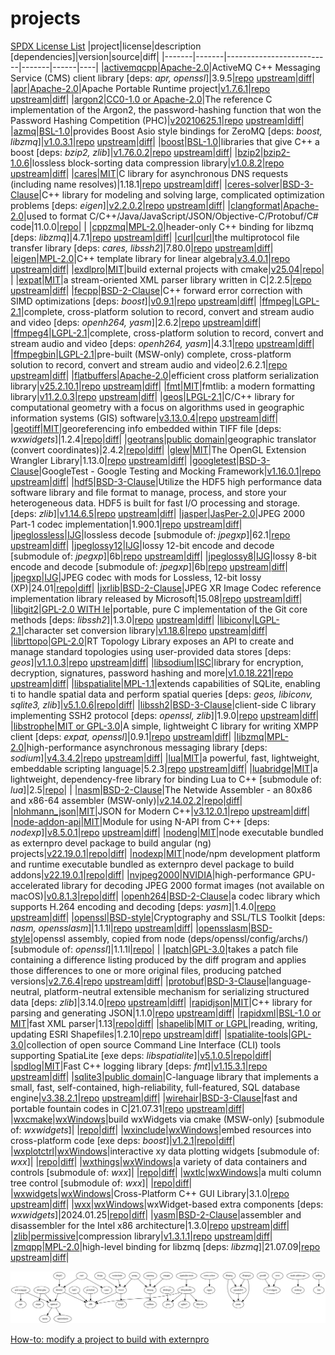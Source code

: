 # projects
[SPDX License List](https://spdx.org/licenses/ '')
|project|license|description [dependencies]|version|source|diff|
|-------|-------|--------------------------|-------|------|----|
|<a id='activemqcpp' />[activemqcpp](http://activemq.apache.org/cms/)|[Apache-2.0](http://www.apache.org/licenses/LICENSE-2.0.html 'Apache License, Version 2.0')|ActiveMQ C++ Messaging Service (CMS) client library [deps: _apr, openssl_]|3.9.5|[repo](https://github.com/externpro/activemq-cpp 'github.com/externpro/activemq-cpp') [upstream](https://github.com/apache/activemq-cpp 'github.com/apache/activemq-cpp')|[diff](https://github.com/externpro/activemq-cpp/compare/apache:activemq-cpp-3.9.5...xp-3.9.5 'github.com/externpro/activemq-cpp/compare/apache:activemq-cpp-3.9.5...xp-3.9.5')|
|<a id='apr' />[apr](http://apr.apache.org/)|[Apache-2.0](http://www.apache.org/licenses/LICENSE-2.0.html 'Apache License, Version 2.0')|Apache Portable Runtime project|[v1.7.6.1](https://github.com/externpro/apr/releases/tag/v1.7.6.1 'release')|[repo](https://github.com/externpro/apr 'github.com/externpro/apr') [upstream](https://github.com/apache/apr 'github.com/apache/apr')|[diff](https://github.com/externpro/apr/compare/1.7.6...dev 'github.com/externpro/apr/compare/1.7.6...dev')|
|<a id='argon2' />[argon2](https://www.password-hashing.net)|[CC0-1.0 or Apache-2.0](https://github.com/P-H-C/phc-winner-argon2/blob/master/LICENSE 'dual licensed under Creative Commons Zero v1.0 Universal and Apache License, Version 2.0')|The reference C implementation of the Argon2, the password-hashing function that won the Password Hashing Competition (PHC)|[v20210625.1](https://github.com/externpro/argon2/releases/tag/v20210625.1 'release')|[repo](https://github.com/externpro/argon2 'github.com/externpro/argon2') [upstream](https://github.com/P-H-C/phc-winner-argon2 'github.com/P-H-C/phc-winner-argon2')|[diff](https://github.com/externpro/argon2/compare/20210625...dev 'github.com/externpro/argon2/compare/20210625...dev')|
|<a id='azmq' />[azmq](https://zeromq.org/)|[BSL-1.0](https://github.com/zeromq/azmq/blob/master/LICENSE-BOOST_1_0 'Boost Software License 1.0')|provides Boost Asio style bindings for ZeroMQ [deps: _boost, libzmq_]|[v1.0.3.1](https://github.com/externpro/azmq/releases/tag/v1.0.3.1 'release')|[repo](https://github.com/externpro/azmq 'github.com/externpro/azmq') [upstream](https://github.com/zeromq/azmq 'github.com/zeromq/azmq')|[diff](https://github.com/externpro/azmq/compare/v1.0.3...dev 'github.com/externpro/azmq/compare/v1.0.3...dev')|
|<a id='boost' />[boost](http://www.boost.org/ 'Boost website')|[BSL-1.0](http://www.boost.org/users/license.html 'Boost Software License')|libraries that give C++ a boost [deps: _bzip2, zlib_]|[v1.76.0.2](https://github.com/externpro/boost/releases/tag/v1.76.0.2 'release')|[repo](https://github.com/externpro/boost 'github.com/externpro/boost') [upstream](https://github.com/boostorg/boost 'github.com/boostorg/boost')|[diff](https://github.com/externpro/boost/compare/boost-1.76.0...dev 'github.com/externpro/boost/compare/boost-1.76.0...dev')|
|<a id='bzip2' />[bzip2](https://sourceware.org/bzip2/)|[bzip2-1.0.6](https://spdx.org/licenses/bzip2-1.0.6.html 'BSD-like, modified zlib license')|lossless block-sorting data compression library|[v1.0.8.2](https://github.com/externpro/bzip2/releases/tag/v1.0.8.2 'release')|[repo](https://github.com/externpro/bzip2 'github.com/externpro/bzip2') [upstream](https://github.com/opencor/bzip2 'github.com/opencor/bzip2')|[diff](https://github.com/externpro/bzip2/compare/bzip2-1.0.8...dev 'github.com/externpro/bzip2/compare/bzip2-1.0.8...dev')|
|<a id='cares' />[cares](http://c-ares.haxx.se/)|[MIT](http://c-ares.haxx.se/license.html 'MIT License')|C library for asynchronous DNS requests (including name resolves)|1.18.1|[repo](https://github.com/externpro/c-ares 'github.com/externpro/c-ares') [upstream](https://github.com/c-ares/c-ares 'github.com/c-ares/c-ares')|[diff](https://github.com/externpro/c-ares/compare/c-ares:cares-1_18_1...xp-1_18_1 'github.com/externpro/c-ares/compare/c-ares:cares-1_18_1...xp-1_18_1')|
|<a id='ceres-solver' />[ceres-solver](http://ceres-solver.org)|[BSD-3-Clause](http://ceres-solver.org/license.html 'BSD 3-Clause New or Revised License')|C++ library for modeling and solving large, complicated optimization problems [deps: _eigen_]|[v2.2.0.2](https://github.com/externpro/ceres-solver/releases/tag/v2.2.0.2 'release')|[repo](https://github.com/externpro/ceres-solver 'github.com/externpro/ceres-solver') [upstream](https://github.com/ceres-solver/ceres-solver 'github.com/ceres-solver/ceres-solver')|[diff](https://github.com/externpro/ceres-solver/compare/2.2.0...dev 'github.com/externpro/ceres-solver/compare/2.2.0...dev')|
|<a id='clangformat' />[clangformat](https://clang.llvm.org/docs/ClangFormat.html)|[Apache-2.0](https://releases.llvm.org/11.0.0/LICENSE.TXT 'Apache License v2.0 with LLVM Exceptions, see https://clang.llvm.org/features.html#license and https://llvm.org/docs/DeveloperPolicy.html#copyright-license-and-patents')|used to format C/C++/Java/JavaScript/JSON/Objective-C/Protobuf/C# code|11.0.0|[repo](https://github.com/llvm/llvm-project/tree/llvmorg-11.0.0/clang/tools/clang-format 'github.com/llvm/llvm-project/tree/llvmorg-11.0.0/clang/tools/clang-format')| |
|<a id='cppzmq' />[cppzmq](https://zeromq.org/)|[MPL-2.0](http://wiki.zeromq.org/area:licensing 'Mozilla Public License 2.0')|header-only C++ binding for libzmq [deps: _libzmq_]|4.7.1|[repo](https://github.com/externpro/cppzmq 'github.com/externpro/cppzmq') [upstream](https://github.com/zeromq/cppzmq 'github.com/zeromq/cppzmq')|[diff](https://github.com/externpro/cppzmq/compare/zeromq:v4.7.1...xp4.7.1 'github.com/externpro/cppzmq/compare/zeromq:v4.7.1...xp4.7.1')|
|<a id='curl' />[curl](http://curl.haxx.se/libcurl/)|[curl](http://curl.haxx.se/docs/copyright.html 'curl license inspired by MIT/X, but not identical')|the multiprotocol file transfer library [deps: _cares, libssh2_]|7.80.0|[repo](https://github.com/externpro/curl 'github.com/externpro/curl') [upstream](https://github.com/curl/curl 'github.com/curl/curl')|[diff](https://github.com/externpro/curl/compare/curl:curl-7_80_0...xp-7_80_0 'github.com/externpro/curl/compare/curl:curl-7_80_0...xp-7_80_0')|
|<a id='eigen' />[eigen](http://eigen.tuxfamily.org)|[MPL-2.0](http://eigen.tuxfamily.org/index.php?title=Main_Page#License 'Mozilla Public License 2.0')|C++ template library for linear algebra|[v3.4.0.1](https://github.com/externpro/eigen/releases/tag/v3.4.0.1 'release')|[repo](https://github.com/externpro/eigen 'github.com/externpro/eigen') [upstream](https://gitlab.com/libeigen/eigen.git 'gitlab.com/libeigen/eigen.git')|[diff](https://github.com/externpro/eigen/compare/3.4.0...dev 'github.com/externpro/eigen/compare/3.4.0...dev')|
|<a id='exdlpro' />[exdlpro](https://github.com/externpro/exdlpro)|[MIT](https://github.com/externpro/exdlpro/blob/dev/LICENSE 'MIT License')|build external projects with cmake|[v25.04](https://github.com/externpro/exdlpro/releases/tag/v25.04 'release')|[repo](https://github.com/externpro/exdlpro 'github.com/externpro/exdlpro')| |
|<a id='expat' />[expat](https://libexpat.github.io)|[MIT](https://github.com/libexpat/libexpat/blob/R_2_2_5/expat/COPYING 'MIT License')|a stream-oriented XML parser library written in C|2.2.5|[repo](https://github.com/externpro/libexpat 'github.com/externpro/libexpat') [upstream](https://github.com/libexpat/libexpat 'github.com/libexpat/libexpat')|[diff](https://github.com/externpro/libexpat/compare/libexpat:R_2_2_5...xp2.2.5 'github.com/externpro/libexpat/compare/libexpat:R_2_2_5...xp2.2.5')|
|<a id='fecpp' />[fecpp](http://www.randombit.net/code/fecpp/)|[BSD-2-Clause](http://www.randombit.net/code/fecpp/ 'BSD 2-Clause Simplified License')|C++ forward error correction with SIMD optimizations [deps: _boost_]|[v0.9.1](https://github.com/externpro/fecpp/releases/tag/v0.9.1 'release')|[repo](https://github.com/externpro/fecpp 'github.com/externpro/fecpp') [upstream](https://github.com/randombit/fecpp 'github.com/randombit/fecpp')|[diff](https://github.com/externpro/fecpp/compare/v0.9...dev 'github.com/externpro/fecpp/compare/v0.9...dev')|
|<a id='ffmpeg' />[ffmpeg](https://www.ffmpeg.org/)|[LGPL-2.1](https://www.ffmpeg.org/legal.html 'LGPL version 2.1 or later')|complete, cross-platform solution to record, convert and stream audio and video [deps: _openh264, yasm_]|2.6.2|[repo](https://github.com/ndrasmussen/FFmpeg 'github.com/ndrasmussen/FFmpeg') [upstream](https://github.com/FFmpeg/FFmpeg 'github.com/FFmpeg/FFmpeg')|[diff](https://github.com/ndrasmussen/FFmpeg/compare/FFmpeg:n2.6.2...xp2.6.2 'github.com/ndrasmussen/FFmpeg/compare/FFmpeg:n2.6.2...xp2.6.2')|
|<a id='ffmpeg4' />[ffmpeg4](https://www.ffmpeg.org/)|[LGPL-2.1](https://www.ffmpeg.org/legal.html 'LGPL version 2.1 or later')|complete, cross-platform solution to record, convert and stream audio and video [deps: _openh264, yasm_]|4.3.1|[repo](https://github.com/externpro/FFmpeg 'github.com/externpro/FFmpeg') [upstream](https://github.com/FFmpeg/FFmpeg 'github.com/FFmpeg/FFmpeg')|[diff](https://github.com/externpro/FFmpeg/compare/FFmpeg:n4.3.1...xp4.3.1 'github.com/externpro/FFmpeg/compare/FFmpeg:n4.3.1...xp4.3.1')|
|<a id='ffmpegbin' />[ffmpegbin](https://www.ffmpeg.org/)|[LGPL-2.1](https://www.ffmpeg.org/legal.html 'LGPL version 2.1 or later')|pre-built (MSW-only) complete, cross-platform solution to record, convert and stream audio and video|2.6.2.1|[repo](https://github.com/externpro/ffmpegBin 'github.com/externpro/ffmpegBin') [upstream](https://github.com/FFmpeg/FFmpeg 'github.com/FFmpeg/FFmpeg')|[diff](https://github.com/externpro/ffmpegBin/compare/v2.6.2.1...xp2.6.2.1 'github.com/externpro/ffmpegBin/compare/v2.6.2.1...xp2.6.2.1')|
|<a id='flatbuffers' />[flatbuffers](http://google.github.io/flatbuffers/)|[Apache-2.0](https://github.com/google/flatbuffers/blob/v25.2.10/LICENSE 'Apache License, Version 2.0')|efficient cross platform serialization library|[v25.2.10.1](https://github.com/externpro/flatbuffers/releases/tag/v25.2.10.1 'release')|[repo](https://github.com/externpro/flatbuffers 'github.com/externpro/flatbuffers') [upstream](https://github.com/google/flatbuffers 'github.com/google/flatbuffers')|[diff](https://github.com/externpro/flatbuffers/compare/v25.2.10...dev 'github.com/externpro/flatbuffers/compare/v25.2.10...dev')|
|<a id='fmt' />[fmt](https://fmt.dev)|[MIT](https://github.com/externpro/fmt/blob/master/LICENSE 'MIT License')|fmtlib: a modern formatting library|[v11.2.0.3](https://github.com/externpro/fmt/releases/tag/v11.2.0.3 'release')|[repo](https://github.com/externpro/fmt 'github.com/externpro/fmt') [upstream](https://github.com/fmtlib/fmt 'github.com/fmtlib/fmt')|[diff](https://github.com/externpro/fmt/compare/11.2.0...dev 'github.com/externpro/fmt/compare/11.2.0...dev')|
|<a id='geos' />[geos](https://libgeos.org)|[LPGL-2.1](https://trac.osgeo.org/geos/ 'LGPL version 2.1')|C/C++ library for computational geometry with a focus on algorithms used in geographic information systems (GIS) software|[v3.13.0.4](https://github.com/externpro/geos/releases/tag/v3.13.0.4 'release')|[repo](https://github.com/externpro/geos 'github.com/externpro/geos') [upstream](https://github.com/libgeos/geos 'github.com/libgeos/geos')|[diff](https://github.com/externpro/geos/compare/3.13.0...dev 'github.com/externpro/geos/compare/3.13.0...dev')|
|<a id='geotiff' />[geotiff](http://trac.osgeo.org/geotiff/ 'GeoTIFF trac website')|[MIT](https://github.com/OSGeo/libgeotiff/blob/master/libgeotiff/LICENSE 'MIT License or public domain')|georeferencing info embedded within TIFF file [deps: _wxwidgets_]|1.2.4|[repo](https://github.com/externpro/libgeotiff 'github.com/externpro/libgeotiff')|[diff](https://github.com/externpro/libgeotiff/compare/v1.2.4...xp1.2.4 'github.com/externpro/libgeotiff/compare/v1.2.4...xp1.2.4')|
|<a id='geotrans' />[geotrans](https://earth-info.nga.mil)|[public domain](https://github.com/externpro/geotranz 'see GEOTRANS Terms of Use in README or download https://earth-info.nga.mil/php/download.php?file=wgs-terms')|geographic translator (convert coordinates)|2.4.2|[repo](https://github.com/externpro/geotranz 'github.com/externpro/geotranz')|[diff](https://github.com/externpro/geotranz/compare/v2.4.2...xp2.4.2 'github.com/externpro/geotranz/compare/v2.4.2...xp2.4.2')|
|<a id='glew' />[glew](http://glew.sourceforge.net)|[MIT](https://github.com/nigels-com/glew/blob/master/LICENSE.txt 'Modified BSD, Mesa 3D (renamed X11/MIT), Khronos (renamed X11/MIT)')|The OpenGL Extension Wrangler Library|1.13.0|[repo](https://github.com/externpro/glew 'github.com/externpro/glew') [upstream](https://github.com/nigels-com/glew 'github.com/nigels-com/glew')|[diff](https://github.com/externpro/glew/compare/nigels-com:glew-1.13.0...xp-1.13.0 'github.com/externpro/glew/compare/nigels-com:glew-1.13.0...xp-1.13.0')|
|<a id='googletest' />[googletest](https://google.github.io/googletest/)|[BSD-3-Clause](https://github.com/google/googletest/blob/master/LICENSE 'BSD 3-Clause New or Revised License')|GoogleTest - Google Testing and Mocking Framework|[v1.16.0.1](https://github.com/externpro/googletest/releases/tag/v1.16.0.1 'release')|[repo](https://github.com/externpro/googletest 'github.com/externpro/googletest') [upstream](https://github.com/google/googletest 'github.com/google/googletest')|[diff](https://github.com/externpro/googletest/compare/v1.16.0...dev 'github.com/externpro/googletest/compare/v1.16.0...dev')|
|<a id='hdf5' />[hdf5](https://www.hdfgroup.org/solutions/hdf5/)|[BSD-3-Clause](https://github.com/HDFGroup/hdf5/blob/develop/LICENSE 'BSD 3-Clause New or Revised License')|Utilize the HDF5 high performance data software library and file format to manage, process, and store your heterogeneous data. HDF5 is built for fast I/O processing and storage. [deps: _zlib_]|[v1.14.6.5](https://github.com/externpro/hdf5/releases/tag/v1.14.6.5 'release')|[repo](https://github.com/externpro/hdf5 'github.com/externpro/hdf5') [upstream](https://github.com/HDFGroup/hdf5 'github.com/HDFGroup/hdf5')|[diff](https://github.com/externpro/hdf5/compare/hdf5_1.14.6...dev 'github.com/externpro/hdf5/compare/hdf5_1.14.6...dev')|
|<a id='jasper' />[jasper](http://www.ece.uvic.ca/~frodo/jasper/)|[JasPer-2.0](http://www.ece.uvic.ca/~frodo/jasper/#license 'JasPer software license based on MIT License')|JPEG 2000 Part-1 codec implementation|1.900.1|[repo](https://github.com/externpro/jasper 'github.com/externpro/jasper') [upstream](https://github.com/jasper-software/jasper 'github.com/jasper-software/jasper')|[diff](https://github.com/externpro/jasper/compare/version-1.900.1...xp-1.900.1 'github.com/externpro/jasper/compare/version-1.900.1...xp-1.900.1')|
|<a id='jpeglossless' />[jpeglossless](https://en.wikipedia.org/wiki/Lossless_JPEG#cite_note-1)|[IJG](https://github.com/externpro/libjpeg/blob/upstream/README 'Independent JPEG Group License, see LEGAL ISSUES in README')|lossless decode [submodule of: _jpegxp_]|62.1|[repo](https://github.com/externpro/libjpeg 'github.com/externpro/libjpeg') [upstream](https://github.com/LuaDist/libjpeg 'github.com/LuaDist/libjpeg')|[diff](https://github.com/externpro/libjpeg/compare/eccc424...lossless.6b 'github.com/externpro/libjpeg/compare/eccc424...lossless.6b')|
|<a id='jpeglossy12' />[jpeglossy12](https://libjpeg.sourceforge.net)|[IJG](https://github.com/externpro/libjpeg/blob/upstream/README 'Independent JPEG Group License, see LEGAL ISSUES in README')|lossy 12-bit encode and decode [submodule of: _jpegxp_]|6b|[repo](https://github.com/externpro/libjpeg 'github.com/externpro/libjpeg') [upstream](https://github.com/LuaDist/libjpeg 'github.com/LuaDist/libjpeg')|[diff](https://github.com/externpro/libjpeg/compare/09a4003...lossy12.6b 'github.com/externpro/libjpeg/compare/09a4003...lossy12.6b')|
|<a id='jpeglossy8' />[jpeglossy8](https://libjpeg.sourceforge.net)|[IJG](https://github.com/externpro/libjpeg/blob/upstream/README 'Independent JPEG Group License, see LEGAL ISSUES in README')|lossy 8-bit encode and decode [submodule of: _jpegxp_]|6b|[repo](https://github.com/externpro/libjpeg 'github.com/externpro/libjpeg') [upstream](https://github.com/LuaDist/libjpeg 'github.com/LuaDist/libjpeg')|[diff](https://github.com/externpro/libjpeg/compare/09a4003...lossy8.6b 'github.com/externpro/libjpeg/compare/09a4003...lossy8.6b')|
|<a id='jpegxp' />[jpegxp](http://www.ijg.org/)|[IJG](https://github.com/externpro/libjpeg/blob/upstream/README 'Independent JPEG Group License, see LEGAL ISSUES in README')|JPEG codec with mods for Lossless, 12-bit lossy (XP)|24.01|[repo](https://github.com/externpro/jpegxp 'github.com/externpro/jpegxp')|[diff](https://github.com/externpro/jpegxp/compare/jxp.240125...jxp 'github.com/externpro/jpegxp/compare/jxp.240125...jxp')|
|<a id='jxrlib' />[jxrlib](https://github.com/4creators/jxrlib)|[BSD-2-Clause](https://github.com/4creators/jxrlib/blob/master/LICENSE 'BSD 2-Clause Simplified License')|JPEG XR Image Codec reference implementation library released by Microsoft|15.08|[repo](https://github.com/externpro/jxrlib 'github.com/externpro/jxrlib') [upstream](https://github.com/c0nk/jxrlib 'github.com/c0nk/jxrlib')|[diff](https://github.com/externpro/jxrlib/compare/v15.08...xp15.08 'github.com/externpro/jxrlib/compare/v15.08...xp15.08')|
|<a id='libgit2' />[libgit2](https://libgit2.github.com/)|[GPL-2.0 WITH le](https://github.com/libgit2/libgit2/blob/master/README.md#license 'GPL2 with linking exception')|portable, pure C implementation of the Git core methods [deps: _libssh2_]|1.3.0|[repo](https://github.com/externpro/libgit2 'github.com/externpro/libgit2') [upstream](https://github.com/libgit2/libgit2 'github.com/libgit2/libgit2')|[diff](https://github.com/externpro/libgit2/compare/libgit2:v1.3.0...xp1.3.0 'github.com/externpro/libgit2/compare/libgit2:v1.3.0...xp1.3.0')|
|<a id='libiconv' />[libiconv](https://www.gnu.org/software/libiconv/)|[LGPL-2.1](https://savannah.gnu.org/projects/libiconv/ 'LGPL version 2.1')|character set conversion library|[v1.18.6](https://github.com/externpro/libiconv/releases/tag/v1.18.6 'release')|[repo](https://github.com/externpro/libiconv 'github.com/externpro/libiconv') [upstream](https://github.com/pffang/libiconv-for-Windows/releases/tag/1.18-eed6782 'github.com/pffang/libiconv-for-Windows/releases/tag/1.18-eed6782')|[diff](https://github.com/externpro/libiconv/compare/v0...dev 'github.com/externpro/libiconv/compare/v0...dev')|
|<a id='librttopo' />[librttopo](https://git.osgeo.org/gitea/rttopo/librttopo)|[GPL-2.0](https://github.com/CGX-GROUP/librttopo/blob/master/COPYING 'GNU General Public License v2.0 or later')|RT Topology Library exposes an API to create and manage standard topologies using user-provided data stores [deps: _geos_]|[v1.1.0.3](https://github.com/externpro/librttopo/releases/tag/v1.1.0.3 'release')|[repo](https://github.com/externpro/librttopo 'github.com/externpro/librttopo') [upstream](https://github.com/CGX-GROUP/librttopo 'github.com/CGX-GROUP/librttopo')|[diff](https://github.com/externpro/librttopo/compare/librttopo-1.1.0...dev 'github.com/externpro/librttopo/compare/librttopo-1.1.0...dev')|
|<a id='libsodium' />[libsodium](https://doc.libsodium.org/)|[ISC](https://doc.libsodium.org/#license 'Internet Systems Consortium License, functionally equivalent to simplified BSD and MIT licenses')|library for encryption, decryption, signatures, password hashing and more|[v1.0.18.221](https://github.com/externpro/libsodium/releases/tag/v1.0.18.221 'release')|[repo](https://github.com/externpro/libsodium 'github.com/externpro/libsodium') [upstream](https://github.com/jedisct1/libsodium 'github.com/jedisct1/libsodium')|[diff](https://github.com/externpro/libsodium/compare/jedisct1:aa099f5e82ae78175f9c1c48372a123cb634dd92...dev 'github.com/externpro/libsodium/compare/jedisct1:aa099f5e82ae78175f9c1c48372a123cb634dd92...dev')|
|<a id='libspatialite' />[libspatialite](https://www.gaia-gis.it/fossil/libspatialite/home)|[MPL-1.1](https://www.gaia-gis.it/fossil/libspatialite/home 'MPL tri-license: choose MPL-1.1, GPL-2.0-or-later, LGPL-2.1-or-later')|extends capabilities of SQLite, enabling ti to handle spatial data and perform spatial queries [deps: _geos, libiconv, sqlite3, zlib_]|[v5.1.0.6](https://github.com/externpro/libspatialite/releases/tag/v5.1.0.6 'release')|[repo](https://github.com/externpro/libspatialite 'github.com/externpro/libspatialite')|[diff](https://github.com/externpro/libspatialite/compare/5.1.0...dev 'github.com/externpro/libspatialite/compare/5.1.0...dev')|
|<a id='libssh2' />[libssh2](http://www.libssh2.org/)|[BSD-3-Clause](http://www.libssh2.org/license.html 'BSD 3-Clause New or Revised License')|client-side C library implementing SSH2 protocol [deps: _openssl, zlib_]|1.9.0|[repo](https://github.com/externpro/libssh2 'github.com/externpro/libssh2') [upstream](https://github.com/libssh2/libssh2 'github.com/libssh2/libssh2')|[diff](https://github.com/externpro/libssh2/compare/libssh2:libssh2-1.9.0...xp-1.9.0 'github.com/externpro/libssh2/compare/libssh2:libssh2-1.9.0...xp-1.9.0')|
|<a id='libstrophe' />[libstrophe](http://strophe.im/libstrophe/)|[MIT or GPL-3.0](https://github.com/strophe/libstrophe/blob/0.9.1/LICENSE.txt 'dual licensed under MIT and GPLv3 licenses')|A simple, lightweight C library for writing XMPP client [deps: _expat, openssl_]|0.9.1|[repo](https://github.com/externpro/libstrophe 'github.com/externpro/libstrophe') [upstream](https://github.com/strophe/libstrophe 'github.com/strophe/libstrophe')|[diff](https://github.com/externpro/libstrophe/compare/strophe:0.9.1...xp0.9.1 'github.com/externpro/libstrophe/compare/strophe:0.9.1...xp0.9.1')|
|<a id='libzmq' />[libzmq](https://zeromq.org/)|[MPL-2.0](http://wiki.zeromq.org/area:licensing 'Mozilla Public License 2.0')|high-performance asynchronous messaging library [deps: _sodium_]|[v4.3.4.2](https://github.com/externpro/libzmq/releases/tag/v4.3.4.2 'release')|[repo](https://github.com/externpro/libzmq 'github.com/externpro/libzmq') [upstream](https://github.com/zeromq/libzmq 'github.com/zeromq/libzmq')|[diff](https://github.com/externpro/libzmq/compare/v4.3.4...dev 'github.com/externpro/libzmq/compare/v4.3.4...dev')|
|<a id='lua' />[lua](http://www.lua.org/)|[MIT](http://www.lua.org/license.html 'MIT License')|a powerful, fast, lightweight, embeddable scripting language|5.2.3|[repo](https://github.com/externpro/lua 'github.com/externpro/lua') [upstream](https://github.com/LuaDist/lua 'github.com/LuaDist/lua')|[diff](https://github.com/externpro/lua/compare/LuaDist:5.2.3...xp5.2.3 'github.com/externpro/lua/compare/LuaDist:5.2.3...xp5.2.3')|
|<a id='luabridge' />[luabridge](http://vinniefalco.github.io/LuaBridge/Manual.html 'LuaBridge Reference Manual')|[MIT](https://github.com/vinniefalco/LuaBridge/#official-repository 'MIT License')|a lightweight, dependency-free library for binding Lua to C++ [submodule of: _lua_]|2.5|[repo](https://github.com/vinniefalco/LuaBridge/tree/2.5 'github.com/vinniefalco/LuaBridge/tree/2.5')| |
|<a id='nasm' />[nasm](https://www.nasm.us/)|[BSD-2-Clause](https://www.nasm.us/ 'BSD 2-Clause Simplified License')|The Netwide Assembler - an 80x86 and x86-64 assembler (MSW-only)|[v2.14.02.2](https://github.com/externpro/nasm/releases/tag/v2.14.02.2 'release')|[repo](https://github.com/externpro/nasm 'github.com/externpro/nasm')|[diff](https://github.com/externpro/nasm/compare/v0...dev 'github.com/externpro/nasm/compare/v0...dev')|
|<a id='nlohmann_json' />[nlohmann_json](https://json.nlohmann.me)|[MIT](https://github.com/nlohmann/json/blob/develop/LICENSE.MIT 'MIT License')|JSON for Modern C++|[v3.12.0.1](https://github.com/externpro/nlohmann_json/releases/tag/v3.12.0.1 'release')|[repo](https://github.com/externpro/nlohmann_json 'github.com/externpro/nlohmann_json') [upstream](https://github.com/nlohmann/json 'github.com/nlohmann/json')|[diff](https://github.com/externpro/nlohmann_json/compare/v3.12.0...dev 'github.com/externpro/nlohmann_json/compare/v3.12.0...dev')|
|<a id='node-addon-api' />[node-addon-api](https://github.com/nodejs/node-addon-api)|[MIT](https://github.com/nodejs/node-addon-api/blob/v8.5.0/LICENSE.md 'MIT License')|Module for using N-API from C++ [deps: _nodexp_]|[v8.5.0.1](https://github.com/externpro/node-addon-api/releases/tag/v8.5.0.1 'release')|[repo](https://github.com/externpro/node-addon-api 'github.com/externpro/node-addon-api') [upstream](https://github.com/nodejs/node-addon-api 'github.com/nodejs/node-addon-api')|[diff](https://github.com/externpro/node-addon-api/compare/v8.5.0...dev 'github.com/externpro/node-addon-api/compare/v8.5.0...dev')|
|<a id='nodeng' />[nodeng](https://nodejs.org/en/blog/release/v22.19.0/)|[MIT](https://raw.githubusercontent.com/nodejs/node/v22.19.0/LICENSE 'MIT License')|node executable bundled as externpro devel package to build angular (ng) projects|[v22.19.0.1](https://github.com/externpro/nodeng/releases/tag/v22.19.0.1 'release')|[repo](https://github.com/externpro/nodeng 'github.com/externpro/nodeng')|[diff](https://github.com/externpro/nodeng/compare/v0...dev 'github.com/externpro/nodeng/compare/v0...dev')|
|<a id='nodexp' />[nodexp](https://nodejs.org/en/blog/release/v22.19.0/)|[MIT](https://raw.githubusercontent.com/nodejs/node/v22.19.0/LICENSE 'MIT License')|node/npm development platform and runtime executable bundled as externpro devel package to build addons|[v22.19.0.1](https://github.com/externpro/nodexp/releases/tag/v22.19.0.1 'release')|[repo](https://github.com/externpro/nodexp 'github.com/externpro/nodexp')|[diff](https://github.com/externpro/nodexp/compare/v0...dev 'github.com/externpro/nodexp/compare/v0...dev')|
|<a id='nvjpeg2000' />[nvjpeg2000](https://developer.nvidia.com/nvjpeg)|[NVIDIA](https://docs.nvidia.com/cuda/nvjpeg2000/license.html 'NVIDIA Software License Agreement')|high-performance GPU-accelerated library for decoding JPEG 2000 format images (not available on macOS)|[v0.8.1.3](https://github.com/externpro/nvJPEG2000/releases/tag/v0.8.1.3 'release')|[repo](https://github.com/externpro/nvJPEG2000 'github.com/externpro/nvJPEG2000')|[diff](https://github.com/externpro/nvJPEG2000/compare/v0...dev 'github.com/externpro/nvJPEG2000/compare/v0...dev')|
|<a id='openh264' />[openh264](http://www.openh264.org/)|[BSD-2-Clause](http://www.openh264.org/faq.html 'BSD 2-Clause Simplified License')|a codec library which supports H.264 encoding and decoding [deps: _yasm_]|1.4.0|[repo](https://github.com/externpro/openh264 'github.com/externpro/openh264') [upstream](https://github.com/cisco/openh264 'github.com/cisco/openh264')|[diff](https://github.com/externpro/openh264/compare/cisco:v1.4.0...xp1.4.0 'github.com/externpro/openh264/compare/cisco:v1.4.0...xp1.4.0')|
|<a id='openssl' />[openssl](http://www.openssl.org/)|[BSD-style](http://www.openssl.org/source/license.html 'dual OpenSSL and SSLeay License: both are BSD-style licenses')|Cryptography and SSL/TLS Toolkit [deps: _nasm, opensslasm_]|1.1.1l|[repo](https://github.com/externpro/openssl 'github.com/externpro/openssl') [upstream](https://github.com/openssl/openssl 'github.com/openssl/openssl')|[diff](https://github.com/externpro/openssl/compare/openssl:OpenSSL_1_1_1l...xp_1_1_1l 'github.com/externpro/openssl/compare/openssl:OpenSSL_1_1_1l...xp_1_1_1l')|
|<a id='opensslasm' />[opensslasm](https://github.com/externpro-archive/node/tree/v14.17.6/deps/openssl/config/archs)|[BSD-style](http://www.openssl.org/source/license.html 'dual OpenSSL and SSLeay License: both are BSD-style licenses')|openssl assembly, copied from node (deps/openssl/config/archs/) [submodule of: _openssl_]|1.1.1l|[repo](https://github.com/externpro/opensslasm 'github.com/externpro/opensslasm')| |
|<a id='patch' />[patch](https://savannah.gnu.org/projects/patch/)|[GPL-3.0](https://savannah.gnu.org/projects/patch/ 'GNU General Public License v3 or later')|takes a patch file containing a difference listing produced by the diff program and applies those differences to one or more original files, producing patched versions|[v2.7.6.4](https://github.com/externpro/patch/releases/tag/v2.7.6.4 'release')|[repo](https://github.com/externpro/patch 'github.com/externpro/patch') [upstream](https://git.savannah.gnu.org/cgit/patch.git 'git.savannah.gnu.org/cgit/patch.git')|[diff](https://github.com/externpro/patch/compare/v0...dev 'github.com/externpro/patch/compare/v0...dev')|
|<a id='protobuf' />[protobuf](https://developers.google.com/protocol-buffers/)|[BSD-3-Clause](https://github.com/protocolbuffers/protobuf/blob/v3.14.0/LICENSE 'BSD 3-Clause New or Revised License')|language-neutral, platform-neutral extensible mechanism for serializing structured data [deps: _zlib_]|3.14.0|[repo](https://github.com/externpro/protobuf 'github.com/externpro/protobuf') [upstream](https://github.com/protocolbuffers/protobuf 'github.com/protocolbuffers/protobuf')|[diff](https://github.com/externpro/protobuf/compare/protocolbuffers:v3.14.0...xp3.14.0 'github.com/externpro/protobuf/compare/protocolbuffers:v3.14.0...xp3.14.0')|
|<a id='rapidjson' />[rapidjson](http://Tencent.github.io/rapidjson/)|[MIT](https://raw.githubusercontent.com/Tencent/rapidjson/master/license.txt 'MIT License')|C++ library for parsing and generating JSON|1.1.0|[repo](https://github.com/externpro/rapidjson 'github.com/externpro/rapidjson') [upstream](https://github.com/Tencent/rapidjson 'github.com/Tencent/rapidjson')|[diff](https://github.com/externpro/rapidjson/compare/Tencent:v1.1.0...xp1.1.0 'github.com/externpro/rapidjson/compare/Tencent:v1.1.0...xp1.1.0')|
|<a id='rapidxml' />[rapidxml](http://rapidxml.sourceforge.net/)|[BSL-1.0 or MIT](http://rapidxml.sourceforge.net/license.txt 'Boost Software License or MIT License')|fast XML parser|1.13|[repo](https://github.com/externpro/rapidxml 'github.com/externpro/rapidxml')|[diff](https://github.com/externpro/rapidxml/compare/v1.13...xp1.13 'github.com/externpro/rapidxml/compare/v1.13...xp1.13')|
|<a id='shapelib' />[shapelib](http://shapelib.maptools.org/)|[MIT or LGPL](http://shapelib.maptools.org/license.html 'MIT or LGPL License')|reading, writing, updating ESRI Shapefiles|1.2.10|[repo](https://github.com/externpro/shapelib 'github.com/externpro/shapelib') [upstream](https://github.com/modgeosys/shapelib 'github.com/modgeosys/shapelib')|[diff](https://github.com/externpro/shapelib/compare/v1.2.10...xp1.2.10 'github.com/externpro/shapelib/compare/v1.2.10...xp1.2.10')|
|<a id='spatialite-tools' />[spatialite-tools](https://www.gaia-gis.it/fossil/spatialite-tools/index)|[GPL-3.0](https://www.gaia-gis.it/fossil/spatialite-tools/index 'GPL-3.0-or-later')|collection of open source Command Line Interface (CLI) tools supporting SpatiaLite [exe deps: _libspatialite_]|[v5.1.0.5](https://github.com/externpro/spatialite-tools/releases/tag/v5.1.0.5 'release')|[repo](https://github.com/externpro/spatialite-tools 'github.com/externpro/spatialite-tools')|[diff](https://github.com/externpro/spatialite-tools/compare/5.1.0a...dev 'github.com/externpro/spatialite-tools/compare/5.1.0a...dev')|
|<a id='spdlog' />[spdlog](https://github.com/gabime/spdlog/wiki)|[MIT](https://github.com/gabime/spdlog?tab=License-1-ov-file 'MIT License')|Fast C++ logging library [deps: _fmt_]|[v1.15.3.1](https://github.com/externpro/spdlog/releases/tag/v1.15.3.1 'release')|[repo](https://github.com/externpro/spdlog 'github.com/externpro/spdlog') [upstream](https://github.com/gabime/spdlog 'github.com/gabime/spdlog')|[diff](https://github.com/externpro/spdlog/compare/v1.15.3...dev 'github.com/externpro/spdlog/compare/v1.15.3...dev')|
|<a id='sqlite3' />[sqlite3](https://www.sqlite.org/index.html 'SQLite website')|[public domain](https://www.sqlite.org/copyright.html 'open-source, not open-contribution')|C-language library that implements a small, fast, self-contained, high-reliability, full-featured, SQL database engine|[v3.38.2.1](https://github.com/externpro/SQLite3/releases/tag/v3.38.2.1 'release')|[repo](https://github.com/externpro/SQLite3 'github.com/externpro/SQLite3') [upstream](https://github.com/azadkuh/sqlite-amalgamation 'github.com/azadkuh/sqlite-amalgamation')|[diff](https://github.com/externpro/SQLite3/compare/3.38.2...dev 'github.com/externpro/SQLite3/compare/3.38.2...dev')|
|<a id='wirehair' />[wirehair](https://github.com/catid/wirehair)|[BSD-3-Clause](https://github.com/catid/wirehair/blob/master/LICENSE 'BSD 3-Clause New or Revised License')|fast and portable fountain codes in C|21.07.31|[repo](https://github.com/externpro/wirehair 'github.com/externpro/wirehair') [upstream](https://github.com/catid/wirehair 'github.com/catid/wirehair')|[diff](https://github.com/externpro/wirehair/compare/catid:6d84fad40cbbbb29d4eb91204750ddffe0dcacfe...xp21.07.31 'github.com/externpro/wirehair/compare/catid:6d84fad40cbbbb29d4eb91204750ddffe0dcacfe...xp21.07.31')|
|<a id='wxcmake' />[wxcmake](https://github.com/externpro/wxcmake/tree/wx31 'wxcmake repo on github, wx31 branch')|[wxWindows](http://www.wxwidgets.org/about/newlicen.htm 'same as wxWidgets license')|build wxWidgets via cmake (MSW-only) [submodule of: _wxwidgets_]| |[repo](https://github.com/externpro/wxcmake 'github.com/externpro/wxcmake')|[diff](https://github.com/externpro/wxcmake/compare/wx0...wx31 'github.com/externpro/wxcmake/compare/wx0...wx31')|
|<a id='wxinclude' />[wxinclude](http://wiki.wxwidgets.org/Embedding_PNG_Images)|[wxWindows](http://wiki.wxwidgets.org/Embedding_PNG_Images 'assumed wxWindows license, since source can be downloaded from wxWiki')|embed resources into cross-platform code [exe deps: _boost_]|[v1.2.1](https://github.com/externpro/wxInclude/releases/tag/v1.2.1 'release')|[repo](https://github.com/externpro/wxInclude 'github.com/externpro/wxInclude')|[diff](https://github.com/externpro/wxInclude/compare/v1.0...dev 'github.com/externpro/wxInclude/compare/v1.0...dev')|
|<a id='wxplotctrl' />[wxplotctrl](https://sourceforge.net/projects/wxcode/files/Components/wxPlotCtrl/)|[wxWindows](http://wxcode.sourceforge.net/ 'wxWindows Library License')|interactive xy data plotting widgets [submodule of: _wxx_]| |[repo](https://github.com/externpro/wxplotctrl 'github.com/externpro/wxplotctrl')|[diff](https://github.com/externpro/wxplotctrl/compare/v2006.04.28...xp2006.04.28 'github.com/externpro/wxplotctrl/compare/v2006.04.28...xp2006.04.28')|
|<a id='wxthings' />[wxthings](https://sourceforge.net/projects/wxcode/files/Components/wxThings/)|[wxWindows](http://wxcode.sourceforge.net/ 'wxWindows Library License')|a variety of data containers and controls [submodule of: _wxx_]| |[repo](https://github.com/externpro/wxthings 'github.com/externpro/wxthings')|[diff](https://github.com/externpro/wxthings/compare/v2006.04.28...xp2006.04.28 'github.com/externpro/wxthings/compare/v2006.04.28...xp2006.04.28')|
|<a id='wxtlc' />[wxtlc](https://sourceforge.net/projects/wxcode/files/Components/treelistctrl/)|[wxWindows](http://wxcode.sourceforge.net/ 'wxWindows Library License')|a multi column tree control [submodule of: _wxx_]| |[repo](https://github.com/externpro/wxTLC 'github.com/externpro/wxTLC')|[diff](https://github.com/externpro/wxTLC/compare/v1208...xp1208 'github.com/externpro/wxTLC/compare/v1208...xp1208')|
|<a id='wxwidgets' />[wxwidgets](http://wxwidgets.org/)|[wxWindows](http://www.wxwidgets.org/about/newlicen.htm 'essentially LGPL with an exception')|Cross-Platform C++ GUI Library|3.1.0|[repo](https://github.com/externpro/wxWidgets 'github.com/externpro/wxWidgets') [upstream](https://github.com/wxWidgets/wxWidgets 'github.com/wxWidgets/wxWidgets')|[diff](https://github.com/externpro/wxWidgets/compare/v3.1.0_240125...xp3.1.0 'github.com/externpro/wxWidgets/compare/v3.1.0_240125...xp3.1.0')|
|<a id='wxx' />[wxx](https://github.com/externpro/wxx)|[wxWindows](http://wxcode.sourceforge.net/ 'wxWindows Library License')|wxWidget-based extra components [deps: _wxwidgets_]|2024.01.25|[repo](https://github.com/externpro/wxx 'github.com/externpro/wxx')|[diff](https://github.com/externpro/wxx/compare/wxx.03...xpro 'github.com/externpro/wxx/compare/wxx.03...xpro')|
|<a id='yasm' />[yasm](http://yasm.tortall.net/)|[BSD-2-Clause](https://github.com/yasm/yasm/blob/v1.3.0/COPYING 'BSD 2-Clause Simplified License')|assembler and disassembler for the Intel x86 architecture|1.3.0|[repo](https://github.com/externpro/yasm 'github.com/externpro/yasm') [upstream](https://github.com/yasm/yasm 'github.com/yasm/yasm')|[diff](https://github.com/externpro/yasm/compare/yasm:v1.3.0...xp1.3.0 'github.com/externpro/yasm/compare/yasm:v1.3.0...xp1.3.0')|
|<a id='zlib' />[zlib](https://zlib.net 'zlib website')|[permissive](https://zlib.net/zlib_license.html 'zlib/libpng license, see https://en.wikipedia.org/wiki/Zlib_License')|compression library|[v1.3.1.1](https://github.com/externpro/zlib/releases/tag/v1.3.1.1 'release')|[repo](https://github.com/externpro/zlib 'github.com/externpro/zlib') [upstream](https://github.com/madler/zlib 'github.com/madler/zlib')|[diff](https://github.com/externpro/zlib/compare/v1.3.1...dev 'github.com/externpro/zlib/compare/v1.3.1...dev')|
|<a id='zmqpp' />[zmqpp](https://zeromq.github.io/zmqpp/)|[MPL-2.0](https://github.com/zeromq/zmqpp/blob/develop/LICENSE 'Mozilla Public License 2.0')|high-level binding for libzmq [deps: _libzmq_]|21.07.09|[repo](https://github.com/externpro/zmqpp 'github.com/externpro/zmqpp') [upstream](https://github.com/zeromq/zmqpp 'github.com/zeromq/zmqpp')|[diff](https://github.com/externpro/zmqpp/compare/zeromq:ba4230d5d03d29ced9ca788e3bd1095477db08ae...xp21.07.09 'github.com/externpro/zmqpp/compare/zeromq:ba4230d5d03d29ced9ca788e3bd1095477db08ae...xp21.07.09')|

![deps](deps.png 'dependencies')

[How-to: modify a project to build with externpro](pros.md)

